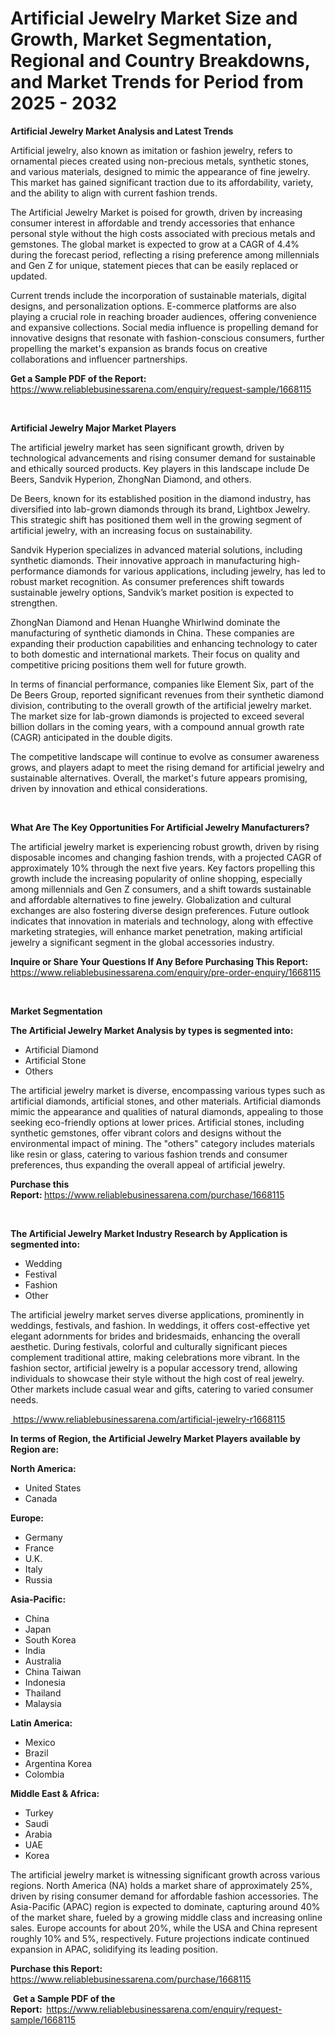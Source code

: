 <p><h1>Artificial Jewelry Market Size and Growth, Market Segmentation, Regional and Country Breakdowns, and Market Trends for Period from 2025 -  2032</h1></p><p><strong>Artificial Jewelry Market Analysis and Latest Trends</strong></p>
<p><p>Artificial jewelry, also known as imitation or fashion jewelry, refers to ornamental pieces created using non-precious metals, synthetic stones, and various materials, designed to mimic the appearance of fine jewelry. This market has gained significant traction due to its affordability, variety, and the ability to align with current fashion trends. </p><p>The Artificial Jewelry Market is poised for growth, driven by increasing consumer interest in affordable and trendy accessories that enhance personal style without the high costs associated with precious metals and gemstones. The global market is expected to grow at a CAGR of 4.4% during the forecast period, reflecting a rising preference among millennials and Gen Z for unique, statement pieces that can be easily replaced or updated. </p><p>Current trends include the incorporation of sustainable materials, digital designs, and personalization options. E-commerce platforms are also playing a crucial role in reaching broader audiences, offering convenience and expansive collections. Social media influence is propelling demand for innovative designs that resonate with fashion-conscious consumers, further propelling the market's expansion as brands focus on creative collaborations and influencer partnerships.</p></p>
<p><strong>Get a Sample PDF of the Report:&nbsp;</strong> <a href="https://www.reliablebusinessarena.com/enquiry/request-sample/1668115?utm_campaign=3061&utm_medium=2&utm_source=Github&utm_content=ia&utm_term=17042025&utm_id=artificial-jewelry">https://www.reliablebusinessarena.com/enquiry/request-sample/1668115</a></p>
<p>&nbsp;</p>
<p><strong>Artificial Jewelry Major Market Players</strong></p>
<p><p>The artificial jewelry market has seen significant growth, driven by technological advancements and rising consumer demand for sustainable and ethically sourced products. Key players in this landscape include De Beers, Sandvik Hyperion, ZhongNan Diamond, and others.</p><p>De Beers, known for its established position in the diamond industry, has diversified into lab-grown diamonds through its brand, Lightbox Jewelry. This strategic shift has positioned them well in the growing segment of artificial jewelry, with an increasing focus on sustainability.</p><p>Sandvik Hyperion specializes in advanced material solutions, including synthetic diamonds. Their innovative approach in manufacturing high-performance diamonds for various applications, including jewelry, has led to robust market recognition. As consumer preferences shift towards sustainable jewelry options, Sandvik’s market position is expected to strengthen.</p><p>ZhongNan Diamond and Henan Huanghe Whirlwind dominate the manufacturing of synthetic diamonds in China. These companies are expanding their production capabilities and enhancing technology to cater to both domestic and international markets. Their focus on quality and competitive pricing positions them well for future growth.</p><p>In terms of financial performance, companies like Element Six, part of the De Beers Group, reported significant revenues from their synthetic diamond division, contributing to the overall growth of the artificial jewelry market. The market size for lab-grown diamonds is projected to exceed several billion dollars in the coming years, with a compound annual growth rate (CAGR) anticipated in the double digits.</p><p>The competitive landscape will continue to evolve as consumer awareness grows, and players adapt to meet the rising demand for artificial jewelry and sustainable alternatives. Overall, the market's future appears promising, driven by innovation and ethical considerations.</p></p>
<p>&nbsp;</p>
<p><strong>What Are The Key Opportunities For Artificial Jewelry Manufacturers?</strong></p>
<p><p>The artificial jewelry market is experiencing robust growth, driven by rising disposable incomes and changing fashion trends, with a projected CAGR of approximately 10% through the next five years. Key factors propelling this growth include the increasing popularity of online shopping, especially among millennials and Gen Z consumers, and a shift towards sustainable and affordable alternatives to fine jewelry. Globalization and cultural exchanges are also fostering diverse design preferences. Future outlook indicates that innovation in materials and technology, along with effective marketing strategies, will enhance market penetration, making artificial jewelry a significant segment in the global accessories industry.</p></p>
<p><strong>Inquire or Share Your Questions If Any Before Purchasing This Report:</strong> <a href="https://www.reliablebusinessarena.com/enquiry/pre-order-enquiry/1668115?utm_campaign=3061&utm_medium=2&utm_source=Github&utm_content=ia&utm_term=17042025&utm_id=artificial-jewelry">https://www.reliablebusinessarena.com/enquiry/pre-order-enquiry/1668115</a></p>
<p>&nbsp;</p>
<p><strong>Market Segmentation</strong></p>
<p><strong>The Artificial Jewelry Market Analysis by types is segmented into:</strong></p>
<p><ul><li>Artificial Diamond</li><li>Artificial Stone</li><li>Others</li></ul></p>
<p><p>The artificial jewelry market is diverse, encompassing various types such as artificial diamonds, artificial stones, and other materials. Artificial diamonds mimic the appearance and qualities of natural diamonds, appealing to those seeking eco-friendly options at lower prices. Artificial stones, including synthetic gemstones, offer vibrant colors and designs without the environmental impact of mining. The "others" category includes materials like resin or glass, catering to various fashion trends and consumer preferences, thus expanding the overall appeal of artificial jewelry.</p></p>
<p><strong>Purchase this Report:&nbsp;</strong><a href="https://www.reliablebusinessarena.com/purchase/1668115?utm_campaign=3061&utm_medium=2&utm_source=Github&utm_content=ia&utm_term=17042025&utm_id=artificial-jewelry">https://www.reliablebusinessarena.com/purchase/1668115</a></p>
<p>&nbsp;</p>
<p><strong>The Artificial Jewelry Market Industry Research by Application is segmented into:</strong></p>
<p><ul><li>Wedding</li><li>Festival</li><li>Fashion</li><li>Other</li></ul></p>
<p><p>The artificial jewelry market serves diverse applications, prominently in weddings, festivals, and fashion. In weddings, it offers cost-effective yet elegant adornments for brides and bridesmaids, enhancing the overall aesthetic. During festivals, colorful and culturally significant pieces complement traditional attire, making celebrations more vibrant. In the fashion sector, artificial jewelry is a popular accessory trend, allowing individuals to showcase their style without the high cost of real jewelry. Other markets include casual wear and gifts, catering to varied consumer needs.</p></p>
<p><a href="https://www.reliablebusinessarena.com/artificial-jewelry-r1668115?utm_campaign=3061&utm_medium=2&utm_source=Github&utm_content=ia&utm_term=17042025&utm_id=artificial-jewelry">&nbsp;https://www.reliablebusinessarena.com/artificial-jewelry-r1668115</a></p>
<p><strong>In terms of Region, the Artificial Jewelry Market Players available by Region are:</strong></p>
<p>
    <p> <strong> North America: </strong>
        <ul>
            <li>United States</li>
            <li>Canada</li>
        </ul>
        </p> 
    <p> <strong> Europe: </strong>
        <ul>
            <li>Germany</li>
            <li>France</li>
            <li>U.K.</li>
            <li>Italy</li>
            <li>Russia</li>
        </ul>
        </p> 
    <p> <strong> Asia-Pacific: </strong>
        <ul>
            <li>China</li>
            <li>Japan</li>
            <li>South Korea</li>
            <li>India</li>
            <li>Australia</li>
            <li>China Taiwan</li>
            <li>Indonesia</li>
            <li>Thailand</li>
            <li>Malaysia</li>
        </ul>
        </p> 
    <p> <strong> Latin America: </strong>
        <ul>
            <li>Mexico</li>
            <li>Brazil</li>
            <li>Argentina Korea</li>
            <li>Colombia</li>
        </ul>
        </p> 
    <p> <strong> Middle East & Africa: </strong>
        <ul>
            <li>Turkey</li>
            <li>Saudi</li>
            <li>Arabia</li>
            <li>UAE</li>
            <li>Korea</li>
        </ul>
    </p>
    </p>
<p><p>The artificial jewelry market is witnessing significant growth across various regions. North America (NA) holds a market share of approximately 25%, driven by rising consumer demand for affordable fashion accessories. The Asia-Pacific (APAC) region is expected to dominate, capturing around 40% of the market share, fueled by a growing middle class and increasing online sales. Europe accounts for about 20%, while the USA and China represent roughly 10% and 5%, respectively. Future projections indicate continued expansion in APAC, solidifying its leading position.</p></p>
<p><strong>Purchase this Report: </strong><a href="https://www.reliablebusinessarena.com/purchase/1668115?utm_campaign=3061&utm_medium=2&utm_source=Github&utm_content=ia&utm_term=17042025&utm_id=artificial-jewelry">https://www.reliablebusinessarena.com/purchase/1668115</a></p>
<p>&nbsp;<strong>Get a Sample PDF of the Report:&nbsp;&nbsp;</strong><a href="https://www.reliablebusinessarena.com/enquiry/request-sample/1668115?utm_campaign=3061&utm_medium=2&utm_source=Github&utm_content=ia&utm_term=17042025&utm_id=artificial-jewelry">https://www.reliablebusinessarena.com/enquiry/request-sample/1668115</a></p>
<p><strong></strong></p>
<p><p></p><p></p><p></p></p>